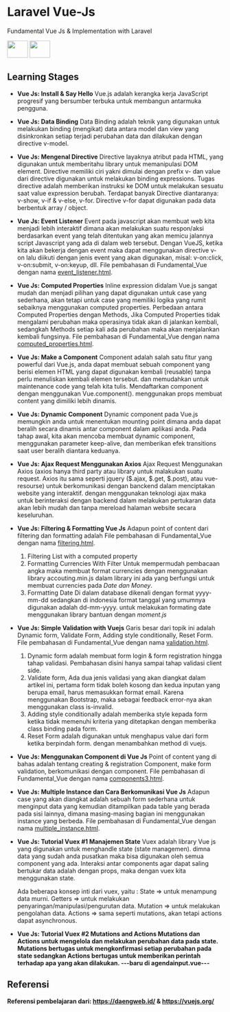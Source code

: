 # Laravel Vue-Js
Fundamental Vue Js &amp; Implementation with Laravel 

<img src="https://upload.wikimedia.org/wikipedia/commons/thumb/9/9a/Laravel.svg/1200px-Laravel.svg.png" height="40" width="48">
<img src="https://vuejs.org/images/logo.png" height="40" width="48">

## Learning Stages

- <b>Vue Js: Install & Say Hello</b>
  Vue.js adalah kerangka kerja JavaScript progresif yang bersumber terbuka untuk membangun antarmuka pengguna.

- <b>Vue Js: Data Binding</b>
  Data Binding adalah teknik yang digunakan untuk melakukan binding (mengikat) data antara model dan view yang disinkronkan setiap terjadi perubahan data dan dilakukan dengan directive v-model.

- <b>Vue Js: Mengenal Directive</b>
  Directive layaknya atribut pada HTML, yang digunakan untuk memberitahu library untuk memanipulasi DOM element. Directive memiliki ciri yakni dimulai dengan prefix v- dan value dari directive digunakan untuk melakukan binding expressions. Tugas directive adalah memberikan instruksi ke DOM untuk melakukan sesuatu saat value expression berubah. Terdapat banyak Directive diantaranya: v-show, v-if & v-else, v-for. Directive v-for dapat digunakan pada data berbentuk array / object.

- <b>Vue Js: Event Listener</b>
  Event pada javascript akan membuat web kita menjadi lebih interaktif dimana akan melakukan suatu respon/aksi berdasarkan event yang telah ditentukan yang akan memicu jalannya script Javascript yang ada di dalam web tersebut. Dengan VueJS, ketika kita akan bekerja dengan event maka dapat menggunakan directive v-on lalu diikuti dengan jenis event yang akan digunakan, misal: v-on:click, v-on:submit, v-on:keyup, dll. File pembahasan di Fundamental_Vue dengan nama [event_listener.html](https://github.com/Sigit-Wasis/Laravel-Vue-Js/blob/master/Fundamental_Vue/event_listener.html).

- <b>Vue Js: Computed Properties</b>
  Inline expression didalam Vue.js sangat mudah dan menjadi pilihan yang dapat digunakan untuk case yang sederhana, akan tetapi untuk case yang memiliki logika yang rumit sebaiknya menggunakan computed properties. Perbedaan antara Computed Properties dengan Methods, Jika Computed Properties tidak mengalami perubahan maka operasinya tidak akan di jalankan kembali, sedangkah Methods setiap kali ada perubahan maka akan menjalankan kembali fungsinya. File pembahasan di Fundamental_Vue dengan nama [computed_properties.html](https://github.com/Sigit-Wasis/Laravel-Vue-Js/blob/master/Fundamental_Vue/computed_properties.html).

- <b>Vue Js: Make a Component</b>
  Component adalah salah satu fitur yang powerful dari Vue.js, anda dapat membuat sebuah component yang berisi elemen HTML yang dapat digunakan kembali (reusable) tanpa perlu menuliskan kembali elemen tersebut. dan memudahkan untuk maintenance code yang telah kita tulis. Mendaftarkan component dengan menggunakan Vue.component(). menggunakan props membuat content yang dimiliki lebih dinamis.

- <b>Vue Js: Dynamic Component</b>
  Dynamic component pada Vue.js memungkin anda untuk menentukan mounting point dimana anda dapat beralih secara dinamis antar component dalam aplikasi anda. Pada tahap awal, kita akan mencoba membuat dynamic component, menggunakan parameter keep-alive, dan memberikan efek transitions saat user beralih diantara keduanya.

- <b>Vue Js: Ajax Request Menggunakan Axios</b>
  Ajax Request Menggunakan Axios (axios hanya third party atau library untuk malakukan suatu request. Axios itu sama seperti jquery ($.ajax, $.get, $.post), atau vue-resourse) untuk berkomunikasi dengan banckend dalam menciptakan website yang interaktif. dengan menggunakan teknologi ajax maka untuk berinteraksi dengan backend dalam melakukan pertukaran data akan lebih mudah dan tanpa mereload halaman website secara keseluruhan.

- <b>Vue Js: Filtering & Formatting Vue Js</b>
  Adapun point of content dari filtering dan formatting adalah 
  File pembahasan di Fundamental_Vue dengan nama [filtering.html](https://github.com/Sigit-Wasis/Laravel-Vue-Js/blob/master/Fundamental_Vue/filtering.html).
  1. Filtering List with a computed property
  2. Formatting Currencies With Filter
     Untuk mempermudah pembacaan angka maka membuat format currencies dengan menggunakan library accouting.min.js
     dalam library ini ada yang berfungsi untuk membuat currencies pada <i>Date dan Money</i>.
  3. Formatting Date
     Di dalam database dikenali dengan format yyyy-mm-dd sedangkan di indonesia format tanggal yang umumnya digunakan adalah dd-mm-yyyy.
     untuk melakukan formating date menggunakan library bantuan dengan <i>moment.js</i>

- <b>Vue Js: Simple Validation with Vuejs</b>
  Garis besar dari topik ini adalah Dynamic form, Validate Form, Adding style conditionally, Reset Form.
  File pembahasan di Fundamental_Vue dengan nama [validation.html](https://github.com/Sigit-Wasis/Laravel-Vue-Js/blob/master/Fundamental_Vue/validation.html).
  1. Dynamic form adalah membuat form login & form registration hingga tahap validasi. Pembahasan disini hanya sampai tahap validasi client side.
  2. Validate form, Ada dua jenis validasi yang akan diangkat dalam artikel ini, pertama form tidak boleh kosong dan kedua inputan yang berupa email, harus memasukkan format email. Karena menggunakan Bootstrap, maka sebagai feedback error-nya akan menggunakan class is-invalid.
  3. Adding style conditionally adalah memberika style kepada form ketika tidak memenuhi kriteria yang ditetapkan dengan memberika class binding pada form.
  4. Reset Form adalah digunakan untuk menghapus value dari form ketika berpindah form. dengan menambahkan method di vuejs.
  
- <b>Vue Js: Menggunakan Component di Vue Js</b>
  Point of content yang di bahas adalah tentang creating & registration Component, make form validation, berkomunikasi dengan component.
  File pembahasan di Fundamental_Vue dengan nama [components3.html](https://github.com/Sigit-Wasis/Laravel-Vue-Js/blob/master/Fundamental_Vue/components3.html).

- <b>Vue Js: Multiple Instance dan Cara Berkomunikasi Vue Js</b>
  Adapun case yang akan diangkat adalah sebuah form sederhana untuk menginput data yang kemudian ditampilkan pada table yang berada pada sisi lainnya, dimana masing-masing bagian ini menggunakan instance yang berbeda. File pembahasan di Fundamental_Vue dengan nama [multiple_instance.html](https://github.com/Sigit-Wasis/Laravel-Vue-Js/blob/master/Fundamental_Vue/multiple_instance.html).

- <b>Vue Js: Tutorial Vuex #1 Manajemen State</b>
  Vuex adalah library Vue js yang digunakan untuk menghandle state (state managemen). dimna data yang sudah anda pusatkan maka bisa digunakan oleh semua component yang ada. Interaksi antar components agar dapat saling bertukar data adalah dengan props, maka dengan vuex kita menggunakan state.

  Ada beberapa konsep inti dari vuex, yaitu :
    State => untuk menampung data murni.
    Getters => untuk melakukan penyaringan/manipulasi/pengurutan data.
    Mutation => untuk melakukan pengolahan data.
    Actions => sama seperti mutations, akan tetapi actions dapat asynchronous.

- <b>Vue Js: Tutorial Vuex #2 Mutations and Actions
  Mutations dan Actions untuk mengelola dan melakukan perubahan data pada state. Mutations bertugas untuk mengkonfirmasi setiap perubahan pada state sedangkan Actions bertugas untuk memberikan perintah terhadap apa yang akan dilakukan.
  ---baru di agendainput.vue---
  
## Referensi
Referensi pembelajaran dari: https://daengweb.id/ & https://vuejs.org/ 